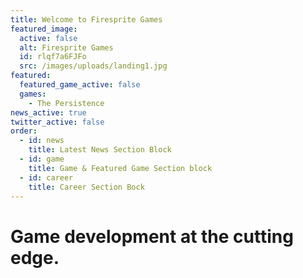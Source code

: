 ```yaml
---
title: Welcome to Firesprite Games
featured_image:
  active: false
  alt: Firesprite Games
  id: rlqf7a6FJFo
  src: /images/uploads/landing1.jpg
featured:
  featured_game_active: false
  games:
    - The Persistence
news_active: true
twitter_active: false
order:
  - id: news
    title: Latest News Section Block
  - id: game
    title: Game & Featured Game Section block
  - id: career
    title: Career Section Bock
---
```

# **Game development** at the cutting edge.
